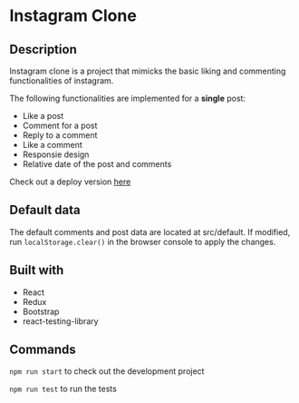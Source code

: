 # Instagram Clone

## Description

Instagram clone is a project that mimicks the basic liking and commenting functionalities of instagram.

The following functionalities are implemented for a **single** post:

- Like a post
- Comment for a post
- Reply to a comment
- Like a comment
- Responsie design
- Relative date of the post and comments

Check out a deploy version <a href="https://whispering-hollows-35043.herokuapp.com/">here</a>

## Default data

The default comments and post data are located at src/default. If modified, run `localStorage.clear()` in the browser console to apply the changes.

## Built with

- React
- Redux
- Bootstrap
- react-testing-library

## Commands

`npm run start` to check out the development project

`npm run test` to run the tests
